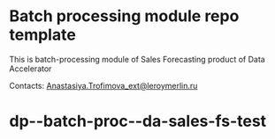 # Batch processing module repo template

This is batch-processing module of Sales Forecasting product of Data Accelerator

Contacts: Anastasiya.Trofimova_ext@leroymerlin.ru
# dp--batch-proc--da-sales-fs-test

